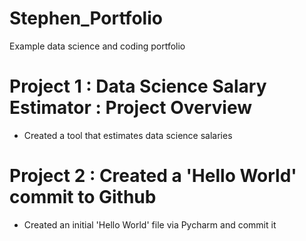# Stephen_Portfolio
Example data science and coding portfolio

# Project 1 : Data Science Salary Estimator : Project Overview
- Created a tool that estimates data science salaries 

# Project 2 : Created a 'Hello World' commit to Github
- Created an initial 'Hello World' file via Pycharm and commit it
